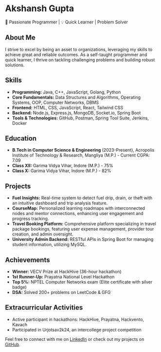 # Akshansh Gupta

🚀 Passionate Programmer | 💡 Quick Learner | Problem Solver

## About Me
I strive to excel by being an asset to organizations, leveraging my skills to achieve great and reliable outcomes. As a self-taught programmer and quick learner, I thrive on tackling challenging problems and building robust solutions.

## Skills
- **Programming:** Java, C++, JavaScript, Golang, Python
- **Core Fundamentals:** Data Structures and Algorithms, Operating Systems, OOP, Computer Networks, DBMS
- **Frontend:** HTML, CSS, JavaScript, React, Tailwind CSS
- **Backend:** Node.js, Express.js, MongoDB, Socket.io, Spring Boot
- **Tools & Technologies:** GitHub, Postman, Spring Tool Suite, Jenkins, Docker

## Education
- **B.Tech in Computer Science & Engineering** (2023-Present), Acropolis Institute of Technology & Research, Mangliya (M.P.) - Current CGPA: 7.09
- **Class XII:** Garima Vidya Vihar, Indore (M.P.) - 75%
- **Class X:** Garima Vidya Vihar, Indore (M.P.) - 82%

## Projects
- **Fuel Insights:** Real-time system to detect fuel drip, drain, or theft with an intuitive dashboard and trip analysis feature.
- **CourseMap:** Personalized learning roadmaps with interconnected nodes and mentor connections, enhancing user engagement and progress tracking.
- **Travel Booking Platform:** Comprehensive platform specializing in travel package bookings, featuring user expense management, provider tour creation, and admin oversight.
- **University Admin Backend:** RESTful APIs in Spring Boot for managing student information, utilizing MySQL.

## Achievements
- **Winner:** VECV Prize at HackHive (36-hour hackathon)
- **1st Runner-Up:** Prayatna National Level Hackathon
- **Top 5%:** NPTEL Computer Networks exam (Elite certificate with silver badge)
- **DSA:** Solved 200+ problems on LeetCode & GFG

## Extracurricular Activities
- Active participant in hackathons: HackHive, Prayatna, Hackvento, Kavach
- Participated in Urjotsav2k24, an intercollege project competition

Feel free to connect with me on [LinkedIn](https://linkedin.com/in/akshanshgupta13) or check out my projects on [GitHub](https://github.com/akshanshdcode).
